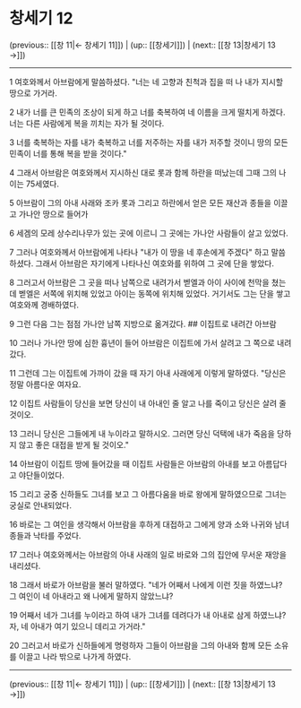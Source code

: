 # 창세기 12

(previous:: [[창 11|← 창세기 11]]) | (up:: [[창세기]]) | (next:: [[창 13|창세기 13 →]])

***




1 
여호와께서 아브람에게 말씀하셨다. "너는 네 고향과 친척과 집을 떠 나 내가 지시할 땅으로 가거라. 



2 
내가 너를 큰 민족의 조상이 되게 하고 너를 축복하여 네 이름을 크게 떨치게 하겠다. 너는 다른 사람에게 복을 끼치는 자가 될 것이다. 



3 
너를 축복하는 자를 내가 축복하고 너를 저주하는 자를 내가 저주할 것이니 땅의 모든 민족이 너를 통해 복을 받을 것이다." 



4 
그래서 아브람은 여호와께서 지시하신 대로 롯과 함께 하란을 떠났는데 그때 그의 나이는 75세였다. 



5 
아브람이 그의 아내 사래와 조카 롯과 그리고 하란에서 얻은 모든 재산과 종들을 이끌고 가나안 땅으로 들어가 



6 
세겜의 모레 상수리나무가 있는 곳에 이르니 그 곳에는 가나안 사람들이 살고 있었다. 



7 
그러나 여호와께서 아브람에게 나타나 "내가 이 땅을 네 후손에게 주겠다" 하고 말씀하셨다. 그래서 아브람은 자기에게 나타나신 여호와를 위하여 그 곳에 단을 쌓았다. 



8 
그러고서 아브람은 그 곳을 떠나 남쪽으로 내려가서 벧엘과 아이 사이에 천막을 쳤는데 벧엘은 서쪽에 위치해 있었고 아이는 동쪽에 위치해 있었다. 거기서도 그는 단을 쌓고 여호와께 경배하였다. 



9 
그런 다음 그는 점점 가나안 남쪽 지방으로 옮겨갔다. ## 이집트로 내려간 아브람 



10 
그러나 가나안 땅에 심한 흉년이 들어 아브람은 이집트에 가서 살려고 그 쪽으로 내려갔다. 



11 
그런데 그는 이집트에 가까이 갔을 때 자기 아내 사래에게 이렇게 말하였다. "당신은 정말 아름다운 여자요. 



12 
이집트 사람들이 당신을 보면 당신이 내 아내인 줄 알고 나를 죽이고 당신은 살려 줄 것이오. 



13 
그러니 당신은 그들에게 내 누이라고 말하시오. 그러면 당신 덕택에 내가 죽음을 당하지 않고 좋은 대접을 받게 될 것이오." 



14 
아브람이 이집트 땅에 들어갔을 때 이집트 사람들은 아브람의 아내를 보고 아름답다고 야단들이었다. 



15 
그리고 궁중 신하들도 그녀를 보고 그 아름다움을 바로 왕에게 말하였으므로 그녀는 궁실로 안내되었다. 



16 
바로는 그 여인을 생각해서 아브람을 후하게 대접하고 그에게 양과 소와 나귀와 남녀 종들과 낙타를 주었다. 



17 
그러나 여호와께서는 아브람의 아내 사래의 일로 바로와 그의 집안에 무서운 재앙을 내리셨다. 



18 
그래서 바로가 아브람을 불러 말하였다. "네가 어째서 나에게 이런 짓을 하였느냐? 그 여인이 네 아내라고 왜 나에게 말하지 않았느냐? 



19 
어째서 네가 그녀를 누이라고 하여 내가 그녀를 데려다가 내 아내로 삼게 하였느냐? 자, 네 아내가 여기 있으니 데리고 가거라." 



20 
그러고서 바로가 신하들에게 명령하자 그들이 아브람을 그의 아내와 함께 모든 소유를 이끌고 나라 밖으로 나가게 하였다.

***

(previous:: [[창 11|← 창세기 11]]) | (up:: [[창세기]]) | (next:: [[창 13|창세기 13 →]])
